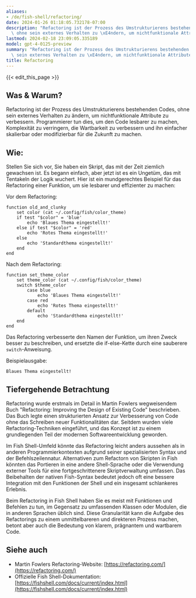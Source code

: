 ```yaml
---
aliases:
- /de/fish-shell/refactoring/
date: 2024-01-26 01:18:05.732178-07:00
description: "Refactoring ist der Prozess des Umstrukturierens bestehenden Codes,\
  \ ohne sein externes Verhalten zu \xE4ndern, um nichtfunktionale Attribute zu verbessern.\u2026"
lastmod: 2024-02-18 23:09:05.335189
model: gpt-4-0125-preview
summary: "Refactoring ist der Prozess des Umstrukturierens bestehenden Codes, ohne\
  \ sein externes Verhalten zu \xE4ndern, um nichtfunktionale Attribute zu verbessern.\u2026"
title: Refactoring
---
```


{{< edit_this_page >}}

## Was & Warum?
Refactoring ist der Prozess des Umstrukturierens bestehenden Codes, ohne sein externes Verhalten zu ändern, um nichtfunktionale Attribute zu verbessern. Programmierer tun dies, um den Code lesbarer zu machen, Komplexität zu verringern, die Wartbarkeit zu verbessern und ihn einfacher skalierbar oder modifizierbar für die Zukunft zu machen.

## Wie:
Stellen Sie sich vor, Sie haben ein Skript, das mit der Zeit ziemlich gewachsen ist. Es begann einfach, aber jetzt ist es ein Ungetüm, das mit Tentakeln der Logik wuchert. Hier ist ein mundgerechtes Beispiel für das Refactoring einer Funktion, um sie lesbarer und effizienter zu machen:

Vor dem Refactoring:
```fish
function old_and_clunky
    set color (cat ~/.config/fish/color_theme)
    if test "$color" = 'blue'
        echo 'Blaues Thema eingestellt!'
    else if test "$color" = 'red'
        echo 'Rotes Thema eingestellt!'
    else
        echo 'Standardthema eingestellt!'
    end
end
```

Nach dem Refactoring:
```fish
function set_theme_color
    set theme_color (cat ~/.config/fish/color_theme)
    switch $theme_color
        case blue
            echo 'Blaues Thema eingestellt!'
        case red
            echo 'Rotes Thema eingestellt!'
        default
            echo 'Standardthema eingestellt!'
    end
end
```
Das Refactoring verbesserte den Namen der Funktion, um ihren Zweck besser zu beschreiben, und ersetzte die if-else-Kette durch eine sauberere `switch`-Anweisung.

Beispielausgabe:
```
Blaues Thema eingestellt!
```

## Tiefergehende Betrachtung
Refactoring wurde erstmals im Detail in Martin Fowlers wegweisendem Buch "Refactoring: Improving the Design of Existing Code" beschrieben. Das Buch legte einen strukturierten Ansatz zur Verbesserung von Code ohne das Schreiben neuer Funktionalitäten dar. Seitdem wurden viele Refactoring-Techniken eingeführt, und das Konzept ist zu einem grundlegenden Teil der modernen Softwareentwicklung geworden.

Im Fish Shell-Umfeld könnte das Refactoring leicht anders aussehen als in anderen Programmierkontexten aufgrund seiner spezialisierten Syntax und der Befehlszeilennatur. Alternativen zum Refactorn von Skripten in Fish könnten das Portieren in eine andere Shell-Sprache oder die Verwendung externer Tools für eine fortgeschrittenere Skriptverwaltung umfassen. Das Beibehalten der nativen Fish-Syntax bedeutet jedoch oft eine bessere Integration mit den Funktionen der Shell und ein insgesamt schlankeres Erlebnis.

Beim Refactoring in Fish Shell haben Sie es meist mit Funktionen und Befehlen zu tun, im Gegensatz zu umfassenden Klassen oder Modulen, die in anderen Sprachen üblich sind. Diese Granularität kann die Aufgabe des Refactorings zu einem unmittelbareren und direkteren Prozess machen, betont aber auch die Bedeutung von klarem, prägnantem und wartbarem Code.

## Siehe auch
- Martin Fowlers Refactoring-Website: [https://refactoring.com/](https://refactoring.com/)
- Offizielle Fish Shell-Dokumentation: [https://fishshell.com/docs/current/index.html](https://fishshell.com/docs/current/index.html)
